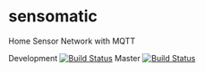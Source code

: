 sensomatic
==========

Home Sensor Network with MQTT


Development [![Build Status](https://travis-ci.org/AnsgarSchmidt/sensomatic.svg?branch=development)](https://travis-ci.org/AnsgarSchmidt/sensomatic)
Master [![Build Status](https://travis-ci.org/AnsgarSchmidt/sensomatic.svg?branch=master)](https://travis-ci.org/AnsgarSchmidt/sensomatic)